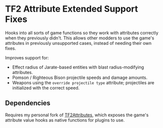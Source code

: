 # TF2 Attribute Extended Support Fixes

Hooks into all sorts of game functions so they work with attributes correctly when they
previously didn't.  This allows other modders to use the game's attributes in previously
unsupported cases, instead of needing their own fixes.

Improves support for:

- Effect radius of Jarate-based entities with blast radius-modifying attributes.
- Pomson / Righteous Bison projectile speeds and damage amounts.
- Weapons using the `override projectile type` attribute; projectiles are initialized with the
correct speed.

## Dependencies

Requires my personal fork of [TF2Attributes][], which exposes the game's attribute value hooks
as native functions for plugins to use.

[TF2Attributes]: https://github.com/nosoop/tf2attributes
